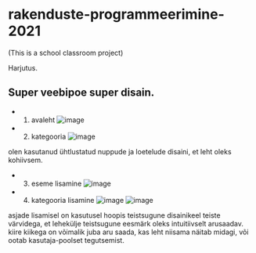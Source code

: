 # rakenduste-programmeerimine-2021
(This is a school classroom project)

Harjutus.


## Super veebipoe super disain.

- 1. avaleht
![image](https://user-images.githubusercontent.com/35530198/138672561-02d27113-8984-4d08-93bf-40092270cfa8.png)

- 2. kategooria
![image](https://user-images.githubusercontent.com/35530198/138672659-8cd74f5c-b5f8-4b17-9b00-e80191ed3168.png)

olen kasutanud ühtlustatud nuppude ja loetelude disaini, et leht oleks kohiivsem.

- 3. eseme lisamine
![image](https://user-images.githubusercontent.com/35530198/138672834-4674f001-9769-4d89-a314-ab7b867bc4af.png)

- 4. kategooria lisamine
![image](https://user-images.githubusercontent.com/35530198/138672965-d74345b7-553c-430f-b007-f9d172dc1579.png)
![image](https://user-images.githubusercontent.com/35530198/138673201-198d7e99-cbfc-4930-a266-03cb8adf4916.png)

asjade lisamisel on kasutusel hoopis teistsugune disainikeel teiste värvidega, et lehekülje teistsugune eesmärk oleks intuitiivselt arusaadav. kiire kiikega on võimalik juba aru saada, kas leht niisama näitab midagi, või ootab kasutaja-poolset tegutsemist.
